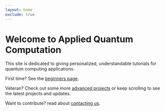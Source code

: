 ```yaml
---
layout: home
exclude: true
---
```


# Welcome to Applied Quantum Computation
This site is dedicated to giving personalized, understandable tutorials for quantum computing applications.

First time? See the [beginners page](https://applied-quantum-computing.github.io/beginner/).

Veteran? Check out some more [advanced projects](https://applied-quantum-computing.github.io/intermediate/) or keep scrolling to see the latest projects and updates.

Want to contribute? read about [contacting us](https://applied-quantum-computing.github.io/about/).